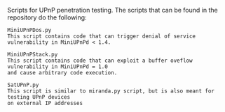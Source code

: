 Scripts for UPnP penetration testing. The scripts that can be found in the repository do the following:

    MiniUPnPDos.py
    This script contains code that can trigger denial of service vulnerability in MiniUPnPd < 1.4.

    MiniUPnPStack.py
    This script contains code that can exploit a buffer oveflow vulnerability in MiniUPnPd = 1.0
    and cause arbitrary code execution.

    SatUPnP.py
    This script is similar to miranda.py script, but is also meant for testing UPnP devices 
    on external IP addresses


